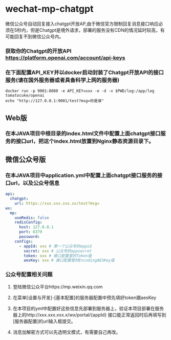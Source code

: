 # wechat-mp-chatgpt
微信公众号自动回复接入chatgpt开放AP,由于微信官方限制回复消息接口响应必须在5秒内，但是Chatgpt是境外请求，部署的服务没有CDN的情况延时较高，有可能回复不到微信公众号内。

### 获取你的Chatgpt的开放API https://platform.openai.com/account/api-keys
### 在下面配置API_KEY并以docker启动封装了Chatgpt开放API的接口服务(请在国外服务器或者具备科学上网的服务器)
```shell
docker run -p 9001:8080 -e API_KEY=xxx -e -d -v $PWD/log:/app/log tomatocuke/openai
echo "http://127.0.0.1:9001/test?msg=你是谁"
```

## Web版
### 在本JAVA项目中根目录的index.html文件中配置上面chatgpt接口服务的接口url，把这个index.html放置到Nginx静态资源目录下。

## 微信公众号版
### 在本JAVA项目中application.yml中配置上面chatgpt接口服务的接口url，以及公众号信息
```yaml
api:
  chatgpt:
    url: https://xxx.xxx.xxx.xx/test?msg=
wx:
  mp:
    useRedis: false
    redisConfig:
      host: 127.0.0.1
      port: 6379
      password:
    configs:
      - appId: xxx # 第一个公众号的appid
        secret: xxx # 公众号的appsecret
        token: xxx # 接口配置里的Token值
        aesKey: xxx # 接口配置里的EncodingAESKey值
```

### 公众号配置相关问题
1. 登陆微信公众平台https://mp.weixin.qq.com

2. 在菜单[设置与开发]-[基本配置]的服务器配置中预先填好token跟aesKey

3. 在本项目的yml中配置好这些信息先部署到服务器上，验证本项目部署在服务器上的http://xxx.xxx.xxx.x/wx/portal/{appId} 接口能正常返回时后再填写到[服务器配置]的url输入框提交。

4. 消息加解密方式可以先选明文模式，有需要自己再改。
